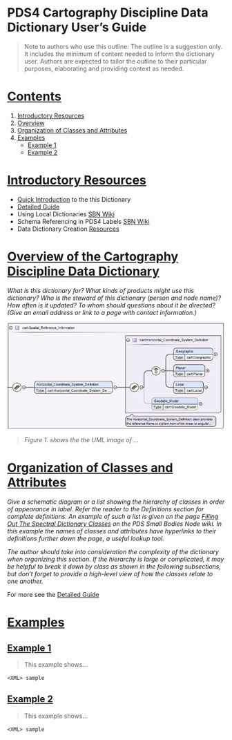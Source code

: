 # PDS4 Cartography Discipline Data Dictionary User’s Guide

> Note to authors who use this outline: The outline is a
> suggestion only. It includes the minimum of content needed to inform the
> dictionary user. Authors are expected to tailor the outline to their particular
> purposes, elaborating and providing context as needed.


# [Contents](#contents)
1. [Introductory Resources](introductory)
1. [Overview](overview)
1. [Organization of Classes and Attributes](organization)
1. [Examples](examples)
   * [Example 1](example1)
   * [Example 2](example2)

# [Introductory Resources](#introductory)

- [Quick Introduction](../README.md) to the this Dictionary
- [Detailed Guide](PDS4_CART_Detailed-Guide.md)
- Using Local Dictionaries [SBN Wiki](https://sbnwiki.astro.umd.edu/wiki/Using_Local_Dictionaries)
- Schema Referencing in PDS4 Labels [SBN Wiki](https://sbnwiki.astro.umd.edu/wiki/Schema_Referencing_in_PDS4_Labels)
- Data Dictionary Creation [Resources](https://pds-data-dictionaries.github.io/getting-started/getting-started.html)

# [Overview of the Cartography Discipline Data Dictionary](#overview)

*What is this dictionary for? What kinds of products might
use this dictionary? Who is the steward of this dictionary (person and node
name)? How often is it updated? To whom should questions about it be directed?
(Give an email address or link to a page with contact information.)*

![Image 1 UML](images\user-guide-figure1.png)
>_Figure 1. shows the the UML image of ..._

# [Organization of Classes and Attributes](#organization)

*Give a schematic diagram or a list showing the hierarchy of
classes in order of appearance in label. Refer the reader to the Definitions
section for complete definitions. An example of such a list is given on the
page [Filling Out The Spectral Dictionary Classes](http://sbndev.astro.umd.edu/wiki/Filling_Out_the_Spectral_Dictionary_Classes#.3CCircular_FOV.3E)
on the PDS Small Bodies Node wiki. In this example the names of classes and attributes have hyperlinks to
their definitions further down the page, a useful lookup tool.*

*The author should take into consideration the complexity
of the dictionary when organizing this section.  If the hierarchy is large or
complicated, it may be helpful to break it down by class as shown in the
following subsections, but don’t forget to provide a high-level view of how the
classes relate to one another.*

For more see the [Detailed Guide](PDS4_CART_Detailed-Guide.md)

# [Examples](#examples)

## [Example 1](#example1)
>This example shows...

```
<XML> sample
```

## [Example 2](#example2)
>This example shows...

```
<XML> sample
```
